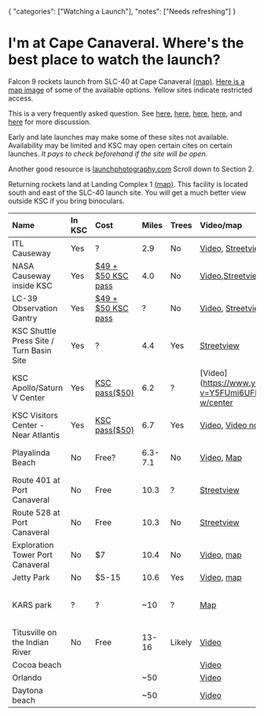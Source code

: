 {
    "categories": ["Watching a Launch"],
    "notes": ["Needs refreshing"]
}

# I'm at Cape Canaveral. Where's the best place to watch the launch?

Falcon 9 rockets launch from SLC-40 at Cape Canaveral [(map)](https://goo.gl/LwgvdR). [Here is a map image](http://i.imgur.com/NEWAKIM.jpg) of some of the available options. Yellow sites indicate restricted access.

This is a very frequently asked question. See [here](http://redd.it/1zxt5z), [here](http://redd.it/1kzcb0), [here](http://redd.it/21cubj), [here](http://redd.it/1ztq4e), and [here](http://redd.it/1z1lna) for more discussion.

Early and late launches may make some of these sites not available. Availability may be limited and KSC may open certain cites on certain launches. *It pays to check beforehand if the site will be open.*

Another good resource is [launchphotography.com](http://www.launchphotography.com/Delta_4_Atlas_5_Falcon_9_Launch_Viewing.html) Scroll down to Section 2.

Returning rockets land at Landing Complex 1 [(map)](https://goo.gl/DETftl). This facility is located south and east of the SLC-40 launch site.
You will get a much better view outside KSC if you bring binoculars.

Name|In KSC|Cost|Miles|Trees|Video/map|Notes
:--|:--|:--|:--|:--|:--|:--
ITL Causeway|Yes|?|2.9|No| [Video](https://www.youtube.com/watch?v=rdw2-aZAvaE), [Streetview](https://goo.gl/jLrz6Y) | This is as close as you can get and is where VIPs/employees/press often watch the launches from. Tickets from KSC?
NASA Causeway inside KSC|Yes|[$49 + $50 KSC pass](https://www.kennedyspacecenter.com/tickets.aspx)|4.0|No| [Video](https://www.youtube.com/watch?v=OB4DnayWB68),[Streetview](https://goo.gl/pK7OMg)| This is also a great view, similar to ITL causeway but a little bit farther. Tickets are limited.  
LC-39 Observation Gantry|Yes|[$49 + $50 KSC pass](https://www.kennedyspacecenter.com/tickets.aspx)|?|No|[Video](https://www.youtube.com/watch?v=ZHaO_XZq5g8), [Streetview](https://goo.gl/3UiW9h) |  Tickets from KSC.  
KSC Shuttle Press Site / Turn Basin Site|Yes|?|4.4|Yes| [Streetview](https://goo.gl/Q7J1SQ)| It provides a slightly obstructed view of the pad, but after T+5 seconds it's also a great view. Not sure if tickets can get you to this location anymore.
KSC Apollo/Saturn V Center|Yes|[KSC pass($50)](https://www.kennedyspacecenter.com/tickets.aspx)|6.2|?| [Video] (https://www.youtube.com/watch?v=Y5FUmi6UFKQ), [Video w/center](https://www.youtube.com/watch?v=8JS3Q7T9VxQ) | Take a shuttle within KSC. Live launch commentary, food and retail available.
KSC Visitors Center - Near Atlantis|Yes|[KSC pass($50)](https://www.kennedyspacecenter.com/tickets.aspx)|6.7|Yes| [Video](https://www.youtube.com/watch?v=AYVsLBPMpT4), [Video not from bleachers](https://www.youtube.com/watch?v=FvVj5hymhp8) | Can also watch from Parking lot for free-ish. Cannot see until past treeline. Bleacher seating and live launch commentary is provided.
Playalinda Beach|No|Free?|6.3-7.1|No| [Video](https://www.youtube.com/watch?v=g0ZwG3ZBSh4), [Map](https://goo.gl/Wo3Ih0)| Parking may be $5 and you can view from parking or walk.  Playalinda may be a little obstructed depending on what spot you are in, including on the beach. Only open 6AM-6PM.
Route 401 at Port Canaveral|No|Free|10.3|?| [Streetview](https://goo.gl/1Uumzj) | Park on the side of the road, get there early to secure parking.
Route 528 at Port Canaveral|No|Free|10.3|No| [Streetview](https://goo.gl/gMwiCa) | Park on the side of the road, get there early to secure parking.
Exploration Tower Port Canaveral|No|$7|10.4|No|[Video](https://www.youtube.com/watch?v=BbdhxFNEOBE), [map](https://goo.gl/J6ZvlI) | Viewing deck 7 stories up.  
Jetty Park|No|$5-15|10.6|Yes|[Video](https://www.youtube.com/watch?v=yLpj5yMzLik), [map](https://goo.gl/B2G4Pc) | [website](http://www.jettyparkbeachandcampground.com/park_admission)  
KARS park|?|?|~10|?|[Map](https://goo.gl/2JoHRi)| "There's usually a nice guy standing out by the booth and lets you in if you're there for the launch. There's another park north of it that is only open to NASA personnel, but I don't believe that's part of KARS." - [EdKeenly] (http://www.reddit.com/r/spacex/comments/1zxt5z/crs3_launch_viewing/cg1306u)
Titusville on the Indian River|No|Free|13-16|Likely| [Video](https://www.youtube.com/watch?v=9su1kP9Vac0) | Park on city streets?
Cocoa beach|||||[Video](https://www.youtube.com/watch?v=6L1oiZ4DEjE)|
Orlando|||~50||[Video](https://www.youtube.com/watch?v=RNkefXIAAKU)|Need clear weather to see.
Daytona beach|||~50||[Video](https://www.youtube.com/watch?v=vzH9qXReD2g)|Need clear weather to see.
